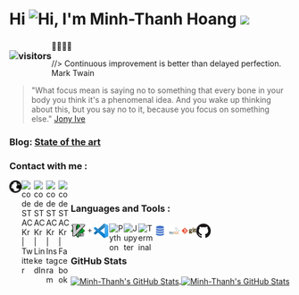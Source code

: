 # Hi <img src='https://qpluspicture.oss-cn-beijing.aliyuncs.com/6LjjQA/Hi.gif' alt='Hi' width="24"/>, I'm Minh-Thanh Hoang <img src="https://media.giphy.com/media/WUlplcMpOCEmTGBtBW/giphy.gif" width="30"> 

### <p style="float:left"><img src="https://visitor-badge.glitch.me/badge?page_id=hmthanh.hmthanh" alt="visitors"></p>

🤗🤗🤗🤗 

//> Continuous improvement is better than delayed perfection. Mark Twain

> "What focus mean is saying no to something that every bone in your body you think it's a phenomenal idea.
> And you wake up thinking about this, but you say no to it, because you focus on something else."
[Jony Ive](https://youtu.be/2oksetv3i90?t=86)


### Blog: [State of the art](https://hmthanh.github.io/blog/)

### Contact with me :

[<img align="left" alt="dataalliance.io" width="22px" src="https://raw.githubusercontent.com/iconic/open-iconic/master/svg/globe.svg" />][website]
[<img align="left" alt="codeSTACKr | Twitter" width="22px" src="https://cdn.jsdelivr.net/npm/simple-icons@v3/icons/twitter.svg" />][twitter]
[<img align="left" alt="codeSTACKr | LinkedIn" width="22px" src="https://cdn.jsdelivr.net/npm/simple-icons@v3/icons/linkedin.svg" />][linkedin]
[<img align="left" alt="codeSTACKr | Instagram" width="22px" src="https://cdn.jsdelivr.net/npm/simple-icons@v3/icons/instagram.svg" />][instagram]
[<img align="left" alt="codeSTACKr | Facebook" width="22px" src="https://cdn.jsdelivr.net/npm/simple-icons@v3/icons/facebook.svg" />][facebook]

[website]: https://hmthanh.github.io/
[twitter]: https://twitter.com/hmthanhgm
[linkedin]: https://www.linkedin.com/in/hmthanh/
[instagram]: https://www.instagram.com/hmthanhgm
[facebook]: https://www.facebook.com/hmthanhgm

<!--**hmthanh/hmthanh** is a  repository because its `README.md` (this file) appears on your GitHub profile.-->
<br />

### Languages and Tools :
<img align="left" alt="VSVim" width="69px" src="https://raw.githubusercontent.com/hmthanh/hmthanh/master/imgs/vsvim.png" />
<img align="left" alt="Python" width="26px" src="https://upload.wikimedia.org/wikipedia/commons/thumb/c/c3/Python-logo-notext.svg/600px-Python-logo-notext.svg.png" />
<img align="left" alt="Jupyter" width="26px" src="https://upload.wikimedia.org/wikipedia/commons/thumb/3/38/Jupyter_logo.svg/1200px-Jupyter_logo.svg.png" />
<img align="left" alt="Terminal" width="26px" src="https://e7.pngegg.com/pngimages/1008/422/png-clipart-round-greater-than-and-minus-illustratuion-brand-logo-circle-terminal-logo-linux.png" />
<img align="left" alt="SQL" width="26px" src="https://raw.githubusercontent.com/github/explore/80688e429a7d4ef2fca1e82350fe8e3517d3494d/topics/sql/sql.png" />
<img align="left" alt="MySQL" width="26px" src="https://raw.githubusercontent.com/github/explore/80688e429a7d4ef2fca1e82350fe8e3517d3494d/topics/mysql/mysql.png" />
<img align="left" alt="Git" width="26px" src="https://raw.githubusercontent.com/github/explore/80688e429a7d4ef2fca1e82350fe8e3517d3494d/topics/git/git.png" />
<img align="left" alt="GitHub" width="26px" src="https://raw.githubusercontent.com/github/explore/78df643247d429f6cc873026c0622819ad797942/topics/github/github.png" />

<br />
<br />
<!-- ✨ _Sleep for dreaming, life for working_ ✨--!>

<!-- 
### 📺 Latest YouTube Videos
- [Creating Music with GPT-3 - Will this change the Music Industry?](https://www.youtube.com/watch?v=2khIVv8wNgM)
- [Using GPT-3 to write Medium Articles](https://www.youtube.com/watch?v=KSj8w1x8ytE)
- [GPT-3 Example - Cover Letter Generator - inc Model/Code Walkthrough](https://www.youtube.com/watch?v=BmGgd7IXaCQ)
- [Is the Machine Learning Engineer Nanodegree from Udacity worth it?](https://www.youtube.com/watch?v=PH4cGOIYLHk)
- [Create Song Lyrics using a Nerual Network (RNN/textgenrnn)](https://www.youtube.com/watch?v=kAAg27SQme4)
-->
<!-- 
Here are some ideas to get you started:

- 🔭 I’m currently working on Machine Learning, Deep Learning
- 🌱 I’m currently learning Knowledge Graph
- 👯 I’m looking to collaborate on ...
- 🤔 I’m looking for help with ...
- 💬 Ask me about ...
- 📫 How to reach me: ...
- 😄 Pronouns: ...
- ⚡ Fun fact: ...
-->

### GitHub Stats

<a href="https://github.com/hmthanh/hmthanh">
  <img align="center" src="https://github-readme-stats.vercel.app/api/top-langs/?username=hmthanh&line_height=27&hide=javascript,java,html,tsql,asp.net,c#,Cuda&title_color=000000&text_color=000000&icon_color=000000&bg_color=ffffff" alt="Minh-Thanh's GitHub Stats"/>
</a>
<a href="https://github.com/hmthanh/hmthanh">
  <img align="center" src="https://github-readme-stats.vercel.app/api?username=hmthanh&show_icons=true&line_height=27&count_private=true&title_color=000000&text_color=000000&icon_color=000000&bg_color=ffffff" alt="Minh-Thanh's GitHub Stats" />
</a>
